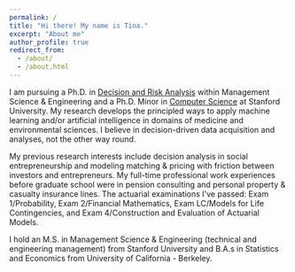 ```yaml
---
permalink: /
title: "Hi there! My name is Tina."
excerpt: "About me"
author_profile: true
redirect_from: 
  - /about/
  - /about.html
---
```


I am pursuing a Ph.D. in [Decision and Risk Analysis](https://dara.stanford.edu/) within Management Science & Engineering and a Ph.D. Minor in [Computer Science](https://cs.stanford.edu/) at Stanford University. My research develops the principled ways to apply machine learning and/or artificial intelligence in domains of medicine and environmental sciences. I believe in decision-driven data acquisition and analyses, not the other way round. 

My previous research interests include decision analysis in social entrepreneurship and modeling matching & pricing with friction between investors and entrepreneurs. My full-time professional work experiences before graduate school were in pension consulting and personal property & casualty insurance lines. The actuarial examinations I've passed: Exam 1/Probability, Exam 2/Financial Mathematics, Exam LC/Models for Life Contingencies, and Exam 4/Construction and Evaluation of Actuarial Models.

I hold an M.S. in Management Science & Engineering (technical and engineering management) from Stanford University and B.A.s in Statistics and Economics from University of California - Berkeley. 